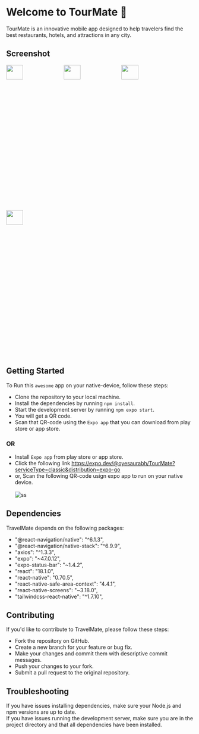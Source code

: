 # Welcome to TourMate 👋

TourMate is an innovative mobile app designed to help travelers find the best restaurants, hotels, and attractions in any city.

## Screenshot

<img src="https://user-images.githubusercontent.com/66557474/219359731-a793834b-5c28-4eb6-b067-0d0038152ed6.jpg"  width="30%" height="10%"> <img src="https://user-images.githubusercontent.com/66557474/224737325-a0fca20d-b3e9-4010-ac1e-8dac957a31e2.jpg"  width="30%" height="10%"> <img src="https://user-images.githubusercontent.com/66557474/219359930-91c5a2ce-8c15-493f-b310-72acfc5f71ee.jpg"  width="30%" height="10%"> <img src="https://user-images.githubusercontent.com/66557474/219360554-c0d003b7-2f22-40f1-931d-3eb0b845bbf3.jpg"  width="30%" height="10%">

## Getting Started

To Run this `awesome` app on your native-device, follow these steps:

- Clone the repository to your local machine.
- Install the dependencies by running `npm install`.
- Start the development server by running `npm expo start`.
- You will get a QR code.
- Scan that QR-code using the `Expo app` that you can download from play store or app store.

### OR

- Install `Expo app` from play store or app store.
- Click the following link https://expo.dev/@oyesaurabh/TourMate?serviceType=classic&distribution=expo-go
- or, Scan the following QR-code usign expo app to run on your native device.<br><br>
  ![ss](https://user-images.githubusercontent.com/66557474/219353561-c627c378-e2c7-49ea-8506-13e35dcc5b19.png)

## Dependencies

TravelMate depends on the following packages:

- "@react-navigation/native": "^6.1.3",
- "@react-navigation/native-stack": "^6.9.9",
- "axios": "^1.3.3",
- "expo": "~47.0.12",
- "expo-status-bar": "~1.4.2",
- "react": "18.1.0",
- "react-native": "0.70.5",
- "react-native-safe-area-context": "4.4.1",
- "react-native-screens": "~3.18.0",
- "tailwindcss-react-native": "^1.7.10",

## Contributing

If you'd like to contribute to TravelMate, please follow these steps:

- Fork the repository on GitHub.
- Create a new branch for your feature or bug fix.
- Make your changes and commit them with descriptive commit messages.
- Push your changes to your fork.
- Submit a pull request to the original repository.

## Troubleshooting

If you have issues installing dependencies, make sure your Node.js and npm versions are up to date.<br>
If you have issues running the development server, make sure you are in the project directory and that all dependencies have been installed.
